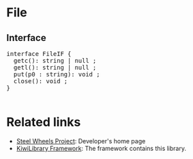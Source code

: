 # File

## Interface
<pre>
interface FileIF {
  getc(): string | null ;
  getl(): string | null ;
  put(p0 : string): void ;
  close(): void ;
}

</pre>

# Related links
* [Steel Wheels Project](https://gitlab.com/steewheels/project/-/blob/main/README.md): Developer's home page
* [KiwiLibrary Framework](https://gitlab.com/steewheels/kiwiscript/-/blob/main/KiwiLibrary/README.md): The framework contains this library.


